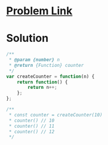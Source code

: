 # [Problem Link](https://leetcode.com/problems/counter/?envType=study-plan-v2&envId=30-days-of-javascript)
# Solution 
```js
/**
 * @param {number} n
 * @return {Function} counter
 */
var createCounter = function(n) {
    return function() {
        return n++;
    };
};

/** 
 * const counter = createCounter(10)
 * counter() // 10
 * counter() // 11
 * counter() // 12
 */
